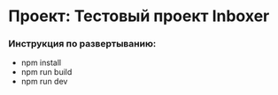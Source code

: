 # Проект: Тестовый проект Inboxer

### Инструкция по развертыванию:
* npm install
* npm run build
* npm run dev






